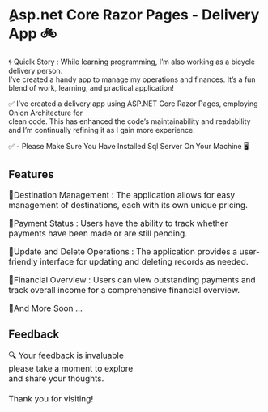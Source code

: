 <div align="left | right | center | justify";>
  
<h1>ِAsp.net Core Razor Pages - Delivery App 🚲</h1>

<p>🌀 Quiclk Story : While learning programming, I’m also working as a bicycle delivery person.<br>
I’ve created a handy app to manage my operations and finances. 
It’s a fun blend of work, learning, and practical application!</p>

<p>✅ I’ve created a delivery app using ASP.NET Core Razor Pages, employing Onion Architecture for <br> clean code. This has enhanced the code’s maintainability and readability <br> and I’m continually refining it as I gain more experience.</p>

<p>✅ - Please Make Sure You Have Installed Sql Server On Your Machine 🖥</p>

<h2>Features</h2> 
<p style="font-size:16px;">🔹Destination Management : The application allows for easy management of destinations, each with its own unique pricing.</p>
<p style="font-size:16px;">🔹Payment Status : Users have the ability to track whether payments have been made or are still pending.</p>
<p style="font-size:16px;">🔹Update and Delete Operations : The application provides a user-friendly interface for updating and deleting records as needed.</p>
<p style="font-size:16px;">🔹Financial Overview : Users can view outstanding payments and track overall income for a comprehensive financial overview.</p>
<p style="font-size:16px;">🔹And More Soon ...</p>


<h2>Feedback</h2>
<p style="font-size:16px;">🔍 Your feedback is invaluable <br> please take a moment to explore <br> and share your thoughts. <br> <br> Thank you for visiting!</p>

</div>
